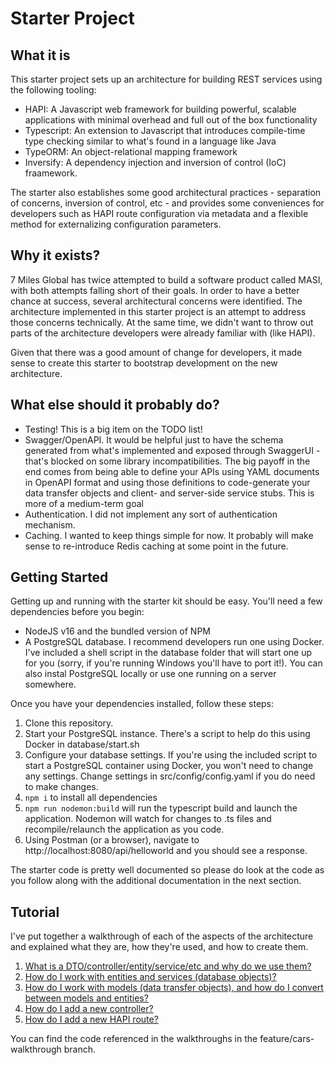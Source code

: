 # Starter Project

## What it is  
This starter project sets up an architecture for building REST services using the following tooling:
- HAPI:  A Javascript web framework for building powerful, scalable applications with minimal overhead and full out of the box functionality
- Typescript:  An extension to Javascript that introduces compile-time type checking similar to what's found in a language like Java
- TypeORM:  An object-relational mapping framework
- Inversify:  A dependency injection and inversion of control (IoC) fraamework.

The starter also establishes some good architectural practices - separation of concerns, inversion of control, etc - and provides some conveniences for developers such as HAPI route configuration via metadata and a flexible method for externalizing configuration parameters.

## Why it exists?
7 Miles Global has twice attempted to build a software product called MASI, with both attempts falling short of their goals.  In order to have a better chance at success, several architectural concerns were identified.  The architecture implemented in this starter project is an attempt to address those concerns technically.  At the same time, we didn't want to throw out parts of the architecture developers were already familiar with (like HAPI).

Given that there was a good amount of change for developers, it made sense to create this starter to bootstrap development on the new architecture.

## What else should it probably do?
- Testing!  This is a big item on the TODO list!
- Swagger/OpenAPI.  It would be helpful just to have the schema generated from what's implemented and exposed through SwaggerUI - that's blocked on some library incompatibilities.  The big payoff in the end comes from being able to define your APIs using YAML documents in OpenAPI format and using those definitions to code-generate your data transfer objects and client- and server-side service stubs.  This is more of a medium-term goal
- Authentication.  I did not implement any sort of authentication mechanism.
- Caching.  I wanted to keep things simple for now.  It probably will make sense to re-introduce Redis caching at some point in the future.

## Getting Started
Getting up and running with the starter kit should be easy.  You'll need a few dependencies before you begin:
- NodeJS v16 and the bundled version of NPM
- A PostgreSQL database.  I recommend developers run one using Docker.  I've included a shell script in the database folder that will start one up for you (sorry, if you're running Windows you'll have to port it!).  You can also instal PostgreSQL locally or use one running on a server somewhere.

Once you have your dependencies installed, follow these steps:
1. Clone this repository.
1. Start your PostgreSQL instance.  There's a script to help do this using Docker in database/start.sh
1. Configure your database settings.  If you're using the included script to start a PostgreSQL container using Docker, you won't need to change any settings.  Change settings in src/config/config.yaml if you do need to make changes.
1. ```npm i``` to install all dependencies
1. ```npm run nodemon:build``` will run the typescript build and launch the application.  Nodemon will watch for changes to .ts files and recompile/relaunch the application as you code.
1. Using Postman (or a browser), navigate to http://localhost:8080/api/helloworld and you should see a response.

The starter code is pretty well documented so please do look at the code as you follow along with the additional documentation in the next section.

## Tutorial

I've put together a walkthrough of each of the aspects of the architecture and explained what they are, how they're used, and how to create them.

1. [What is a DTO/controller/entity/service/etc and why do we use them?](what-is-this.md)
1. [How do I work with entities and services (database objects)?](working-with-entities-services.md)
1. [How do I work with models (data transfer objects), and how do I convert between models and entities?](working-with-models.md)
1. [How do I add a new controller?](add-controller.md)
1. [How do I add a new HAPI route?](add-hapi-route.md)

You can find the code referenced in the walkthroughs in the feature/cars-walkthrough branch.